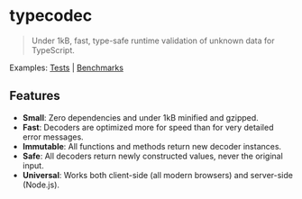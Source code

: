 # typecodec

> Under 1kB, fast, type-safe runtime validation of unknown data for TypeScript.

Examples: [Tests](./tests/index.test.ts) | [Benchmarks](./benchmarks/index.ts)

## Features

- **Small**: Zero dependencies and under 1kB minified and gzipped.
- **Fast**: Decoders are optimized more for speed than for very detailed error messages.
- **Immutable**: All functions and methods return new decoder instances.
- **Safe**: All decoders return newly constructed values, never the original input.
- **Universal**: Works both client-side (all modern browsers) and server-side (Node.js).
